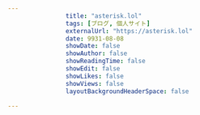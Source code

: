 ---
                title: "asterisk.lol"
                tags: [ブログ, 個人サイト]
                externalUrl: "https://asterisk.lol"
                date: 9931-08-08
                showDate: false
                showAuthor: false
                showReadingTime: false
                showEdit: false
                showLikes: false
                showViews: false
                layoutBackgroundHeaderSpace: false
                ---

